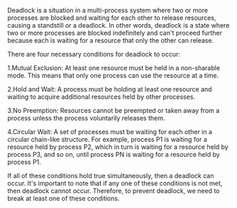 Deadlock is a situation in a multi-process system where two or more processes are blocked and waiting for each other to release resources, causing a standstill or a deadlock. In other words, deadlock is a state where two or more processes are blocked indefinitely and can't proceed further because each is waiting for a resource that only the other can release.

There are four necessary conditions for deadlock to occur:

1.Mutual Exclusion: At least one resource must be held in a non-sharable mode. This means that only one process can use the resource at a time.

2.Hold and Wait: A process must be holding at least one resource and waiting to acquire additional resources held by other processes.

3.No Preemption: Resources cannot be preempted or taken away from a process unless the process voluntarily releases them.

4.Circular Wait: A set of processes must be waiting for each other in a circular chain-like structure. For example, process P1 is waiting for a resource held by process P2, which in turn is waiting for a resource held by process P3, and so on, until process PN is waiting for a resource held by process P1.

If all of these conditions hold true simultaneously, then a deadlock can occur. It's important to note that if any one of these conditions is not met, then deadlock cannot occur. Therefore, to prevent deadlock, we need to break at least one of these conditions.
